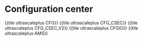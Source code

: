 # Configuration center

{{tile ultrascaleplus CFG}}
{{tile ultrascaleplus CFG_CSEC}}
{{tile ultrascaleplus CFG_CSEC_V2}}
{{tile ultrascaleplus CFGIO}}
{{tile ultrascaleplus AMS}}
